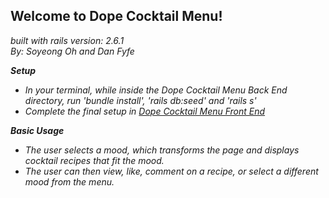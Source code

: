<h2>Welcome to Dope Cocktail Menu!</h2>

<em>built with rails version: 2.6.1<em>\
By: Soyeong Oh and Dan Fyfe

**Setup**
- In your terminal, while inside the Dope Cocktail Menu Back End directory, run 'bundle install', 'rails db:seed' and 'rails s'
- Complete the final setup in [Dope Cocktail Menu Front End](https://github.com/danfyfe/DopeCocktailMenu_FrontEnd)

**Basic Usage**
- The user selects a mood, which transforms the page and displays cocktail recipes that fit the mood.
- The user can then view, like, comment on a recipe, or select a different mood from the menu.



